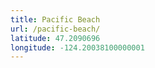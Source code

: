 ```yaml
---
title: Pacific Beach
url: /pacific-beach/
latitude: 47.2090696
longitude: -124.20038100000001
---
```

